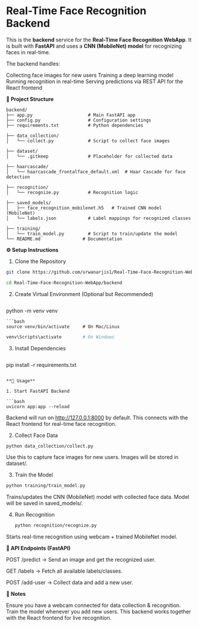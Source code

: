 # Real-Time Face Recognition Backend

This is the **backend** service for the **Real-Time Face Recognition WebApp**.
It is built with **FastAPI** and uses a **CNN (MobileNet) model** for recognizing faces in real-time.

The backend handles:

Collecting face images for new users
Training a deep learning model
Running recognition in real-time
Serving predictions via REST API for the React frontend

**📂 Project Structure**
~~~text
backend/
├── app.py                     # Main FastAPI app
├── config.py                  # Configuration settings
├── requirements.txt           # Python dependencies

├── data_collection/
│   └── collect.py             # Script to collect face images

├── dataset/
│   └── .gitkeep               # Placeholder for collected data

├── haarcascade/
│   └── haarcascade_frontalface_default.xml  # Haar Cascade for face detection

├── recognition/
│   └── recognize.py           # Recognition logic

├── saved_models/
│   ├── face_recognition_mobilenet.h5   # Trained CNN model (MobileNet)
│   └── labels.json            # Label mappings for recognized classes

├── training/
│   └── train_model.py         # Script to train/update the model
└── README.md                # Documentation
~~~

**⚙️ Setup Instructions**
1. Clone the Repository

  ```bash  
  git clone https://github.com/urwanarjis1/Real-Time-Face-Recognition-WebApp.git
  ```

  ```bash
  cd Real-Time-Face-Recognition-WebApp/backend
 ```
2. Create Virtual Environment (Optional but Recommended)
   
   ```bash 
  python -m venv venv
   ```
   ```bash 
  source venv/bin/activate     # On Mac/Linux
   ```
   ```bash 
  venv\Scripts\activate        # On Windows
   ```

3. Install Dependencies

   ```bash 
  pip install -r requirements.txt
   ```

**🚀 Usage**

1. Start FastAPI Backend
  
  ```bash 
  uvicorn app:app --reload
  ```
   
Backend will run on http://127.0.0.1:8000 by default.
This connects with the React frontend for real-time face recognition.

2. Collect Face Data
  
  ```bash 
  python data_collection/collect.py
  ```

Use this to capture face images for new users. Images will be stored in dataset/.

3. Train the Model

  ```bash  
  python training/train_model.py
  ```
   
Trains/updates the CNN (MobileNet) model with collected face data.
Model will be saved in saved_models/.

4. Run Recognition
   
   ```bash 
   python recognition/recognize.py
   ```

Starts real-time recognition using webcam + trained MobileNet model.

**🔗 API Endpoints (FastAPI)**

POST /predict → Send an image and get the recognized user.

GET /labels → Fetch all available labels/classes.

POST /add-user → Collect data and add a new user.

**📌 Notes**

Ensure you have a webcam connected for data collection & recognition.
Train the model whenever you add new users.
This backend works together with the React frontend for live recognition.
